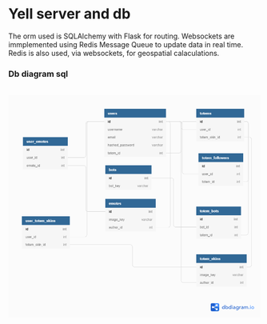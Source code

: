 <h1>Yell server and db</h1>

The orm used is SQLAlchemy with Flask for routing. Websockets are immplemented using Redis Message Queue to update data in real time. Redis is also used, via websockets, for geospatial calaculations.

<h3>Db diagram sql</h3>
<br>
<img src="https://github.com/about14sheep/yell_proxy_chat/blob/master/serv/docs/yell_db.png">
